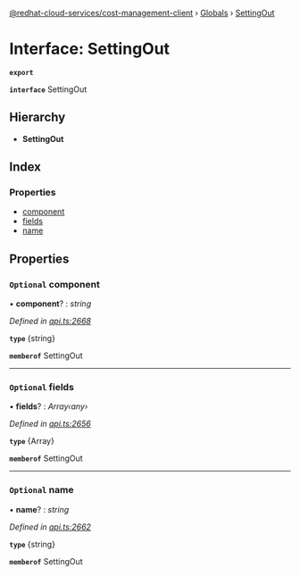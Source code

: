 [@redhat-cloud-services/cost-management-client](../README.md) › [Globals](../globals.md) › [SettingOut](settingout.md)

# Interface: SettingOut

**`export`** 

**`interface`** SettingOut

## Hierarchy

* **SettingOut**

## Index

### Properties

* [component](settingout.md#optional-component)
* [fields](settingout.md#optional-fields)
* [name](settingout.md#optional-name)

## Properties

### `Optional` component

• **component**? : *string*

*Defined in [api.ts:2668](https://github.com/RedHatInsights/javascript-clients/blob/master/packages/cost-management/api.ts#L2668)*

**`type`** {string}

**`memberof`** SettingOut

___

### `Optional` fields

• **fields**? : *Array‹any›*

*Defined in [api.ts:2656](https://github.com/RedHatInsights/javascript-clients/blob/master/packages/cost-management/api.ts#L2656)*

**`type`** {Array<any>}

**`memberof`** SettingOut

___

### `Optional` name

• **name**? : *string*

*Defined in [api.ts:2662](https://github.com/RedHatInsights/javascript-clients/blob/master/packages/cost-management/api.ts#L2662)*

**`type`** {string}

**`memberof`** SettingOut
